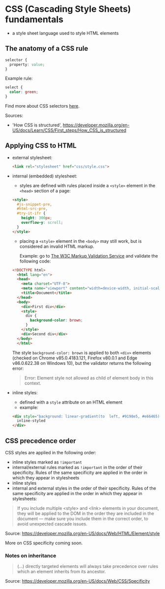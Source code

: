 # CSS (Cascading Style Sheets) fundamentals
- a style sheet language used to style HTML elements

## The anatomy of a CSS rule
```css
selector {
  property: value;
}
```
  Example rule:
```css
select {
  color: green;
}
```
Find more about CSS selectors [here](css_selectors).

Sources:
- 'How CSS is structured', https://developer.mozilla.org/en-US/docs/Learn/CSS/First_steps/How_CSS_is_structured

## Applying CSS to HTML
- external stylesheet:
  ```html
  <link rel="stylesheet" href="css/style.css">
  ```
- internal (embedded) stylesheet:
  - styles are defined with rules placed inside a `<style>` element in the `<head>` section of a page:
  ```html
  <style>
    #js-snippet-pre,
    #html-src-pre,
    #try-it-ifr {
      height: 300px;
      overflow-y: scroll;
    }
  </style>
  ```
  - placing a `<style>` element in the `<body>` may still work, but is considered an invalid HTML markup. 
  
    Example: go to [The W3C Markup Validation Service](https://validator.w3.org/#validate_by_input) and validate the following code:
  ```html
  <!DOCTYPE html>
    <html lang="en">
    <head>
      <meta charset="UTF-8">
      <meta name="viewport" content="width=device-width, initial-scale=1.0">
      <title>Document</title>
    </head>
    <body>
      <div>First div</div>
      <style>
        div {
          background-color: brown;
        }
      </style>
      <div>Second div</div>
    </body>
    </html>
  ```
  The style `background-color: brown` is applied to both `<div>` elements (checked on Chrome v85.0.4183.121, Firefox v80.0.1 and Edge v86.0.622.38 on Windows 10), but the validator returns the following error:
  > Error: Element style not allowed as child of element body in this context.

- inline styles:
  - defined with a `style` attribute on an HTML element
  - example:
  ```html
  <div style="background: linear-gradient(to  left, #9198e5, #e66465);">
    inline-styled
  </div>
  ```
## CSS precedence order
CSS styles are applied in the following order:
- inline styles marked as `!important`
- internal/external rules marked as `!important` in the order of their specificity. Rules of the same specificity are applied in the order in which they appear in stylesheets
- inline styles
- internal and external styles in the order of their specificity. Rules of the same specificity are applied in the order in which they appear in stylesheets:
> If you include multiple \<style\> and \<link\> elements in your document, they will be applied to the DOM in the order they are included in the document — make sure you include them in the correct order, to avoid unexpected cascade issues.

Source: https://developer.mozilla.org/en-US/docs/Web/HTML/Element/style

More on CSS specificity coming soon.

### Notes on inheritance

> (...) directly targeted elements will always take precedence over rules which an element inherits from its ancestor.

Source: https://developer.mozilla.org/en-US/docs/Web/CSS/Specificity
